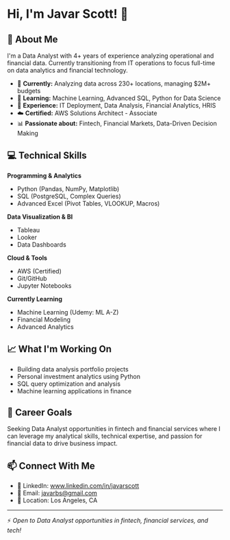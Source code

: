 # Hi, I'm Javar Scott! 👋

## 🚀 About Me
I'm a Data Analyst with 4+ years of experience analyzing operational and financial data. Currently transitioning from IT operations to focus full-time on data analytics and financial technology.

- 🔭 **Currently:** Analyzing data across 230+ locations, managing $2M+ budgets
- 🌱 **Learning:** Machine Learning, Advanced SQL, Python for Data Science
- 💼 **Experience:** IT Deployment, Data Analysis, Financial Analytics, HRIS
- ☁️ **Certified:** AWS Solutions Architect - Associate
- 📊 **Passionate about:** Fintech, Financial Markets, Data-Driven Decision Making

## 💻 Technical Skills

**Programming & Analytics**
- Python (Pandas, NumPy, Matplotlib)
- SQL (PostgreSQL, Complex Queries)
- Advanced Excel (Pivot Tables, VLOOKUP, Macros)

**Data Visualization & BI**
- Tableau
- Looker
- Data Dashboards

**Cloud & Tools**
- AWS (Certified)
- Git/GitHub
- Jupyter Notebooks

**Currently Learning**
- Machine Learning (Udemy: ML A-Z)
- Financial Modeling
- Advanced Analytics

## 📈 What I'm Working On
- Building data analysis portfolio projects
- Personal investment analytics using Python
- SQL query optimization and analysis
- Machine learning applications in finance

## 🎯 Career Goals
Seeking Data Analyst opportunities in fintech and financial services where I can leverage my analytical skills, technical expertise, and passion for financial data to drive business impact.

## 📫 Connect With Me
- 💼 LinkedIn: www.linkedin.com/in/javarscott
- 📧 Email: javarbs@gmail.com
- 📍 Location: Los Angeles, CA

---

⚡ *Open to Data Analyst opportunities in fintech, financial services, and tech!*
